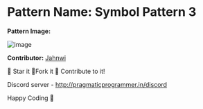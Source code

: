 # Pattern Name: Symbol Pattern 3

**Pattern Image:**


![image](/Patterns/Symbol_Patterns/img/3.PNG)

**Contributor:** [Jahnwi](https://github.com/jahnwi2302)

:star2: Star it :fork_and_knife:Fork it :handshake: Contribute to it!

Discord server  - http://pragmaticprogrammer.in/discord

Happy Coding :purple_heart: